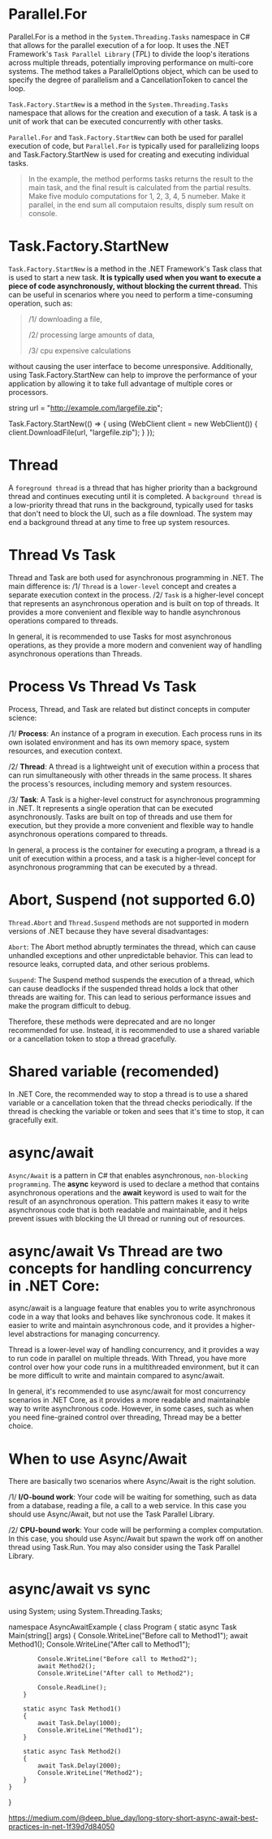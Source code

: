 # Parallel.For

Parallel.For is a method in the `System.Threading.Tasks` namespace in C# that allows for the parallel execution of a for loop. It uses the .NET Framework's `Task Parallel Library` (_TPL_) to divide the loop's iterations across multiple threads, potentially improving performance on multi-core systems. The method takes a ParallelOptions object, which can be used to specify the degree of parallelism and a CancellationToken to cancel the loop.

`Task.Factory.StartNew` is a method in the `System.Threading.Tasks` namespace that allows for the creation and execution of a task. A task is a unit of work that can be executed concurrently with other tasks.

`Parallel.For` and `Task.Factory.StartNew` can both be used for parallel execution of code, but `Parallel.For` is typically used for parallelizing loops and Task.Factory.StartNew is used for creating and executing individual tasks.

> In the example, the method performs tasks returns the result to the main task, and the final result is calculated from the partial results.
> Make five modulo computations for 1, 2, 3, 4, 5 numeber. Make it parallel, in the end sum all computaion results, disply sum result on console.

# Task.Factory.StartNew

`Task.Factory.StartNew` is a method in the .NET Framework's Task class that is used to start a new task. **It is typically used when you want to execute a piece of code asynchronously, without blocking the current thread.** This can be useful in scenarios where you need to perform a time-consuming operation, such as:
>
>    /1/ downloading a file,
>    
>    /2/ processing large amounts of data, 
>    
>    /3/ cpu expensive calculations
>
without causing the user interface to become unresponsive. Additionally, using Task.Factory.StartNew can help to improve the performance of your application by allowing it to take full advantage of multiple cores or processors.

string url = "http://example.com/largefile.zip";

Task.Factory.StartNew(() =>
{
    using (WebClient client = new WebClient())
    {
        client.DownloadFile(url, "largefile.zip");
    }
});

# Thread

A `foreground thread` is a thread that has higher priority than a background thread and continues executing until it is completed. A `background thread` is a low-priority thread that runs in the background, typically used for tasks that don't need to block the UI, such as a file download. The system may end a background thread at any time to free up system resources.

# Thread Vs Task

Thread and Task are both used for asynchronous programming in .NET. The main difference is:
/1/ `Thread` is a `lower-level` concept and creates a separate execution context in the process.
/2/ `Task` is a higher-level concept that represents an asynchronous operation and is built on top of threads. It provides a more convenient and flexible way to handle asynchronous operations compared to threads.

In general, it is recommended to use Tasks for most asynchronous operations, as they provide a more modern and convenient way of handling asynchronous operations than Threads.

# Process Vs Thread Vs Task

Process, Thread, and Task are related but distinct concepts in computer science:

/1/ **Process**: An instance of a program in execution. Each process runs in its own isolated environment and has its own memory space, system resources, and execution context.

/2/ **Thread**: A thread is a lightweight unit of execution within a process that can run simultaneously with other threads in the same process. It shares the process's resources, including memory and system resources.

/3/ **Task**: A Task is a higher-level construct for asynchronous programming in .NET. It represents a single operation that can be executed asynchronously. Tasks are built on top of threads and use them for execution, but they provide a more convenient and flexible way to handle asynchronous operations compared to threads.

In general, a process is the container for executing a program, a thread is a unit of execution within a process, and a task is a higher-level concept for asynchronous programming that can be executed by a thread.

# Abort, Suspend (not supported 6.0)

`Thread.Abort` and `Thread.Suspend` methods are not supported in modern versions of .NET because they have several disadvantages:

`Abort`: The Abort method abruptly terminates the thread, which can cause unhandled exceptions and other unpredictable behavior. This can lead to resource leaks, corrupted data, and other serious problems.

`Suspend`: The Suspend method suspends the execution of a thread, which can cause deadlocks if the suspended thread holds a lock that other threads are waiting for. This can lead to serious performance issues and make the program difficult to debug.

Therefore, these methods were deprecated and are no longer recommended for use. Instead, it is recommended to use a shared variable or a cancellation token to stop a thread gracefully.

# Shared variable (recomended)

In .NET Core, the recommended way to stop a thread is to use a shared variable or a cancellation token that the thread checks periodically. If the thread is checking the variable or token and sees that it's time to stop, it can gracefully exit.

# async/await

`Async/Await` is a pattern in C# that enables asynchronous, `non-blocking programming`. The **async** keyword is used to declare a method that contains asynchronous operations and the **await** keyword is used to wait for the result of an asynchronous operation. This pattern makes it easy to write asynchronous code that is both readable and maintainable, and it helps prevent issues with blocking the UI thread or running out of resources.

# async/await Vs Thread are two concepts for handling concurrency in .NET Core:

async/await is a language feature that enables you to write asynchronous code in a way that looks and behaves like synchronous code. It makes it easier to write and maintain asynchronous code, and it provides a higher-level abstractions for managing concurrency.

Thread is a lower-level way of handling concurrency, and it provides a way to run code in parallel on multiple threads. With Thread, you have more control over how your code runs in a multithreaded environment, but it can be more difficult to write and maintain compared to async/await.

In general, it's recommended to use async/await for most concurrency scenarios in .NET Core, as it provides a more readable and maintainable way to write asynchronous code. However, in some cases, such as when you need fine-grained control over threading, Thread may be a better choice.

# When to use Async/Await

There are basically two scenarios where Async/Await is the right solution.

/1/ **I/O-bound work**: Your code will be waiting for something, such as data from a database, reading a file, a call to a web service. In this case you should use Async/Await, but not use the Task Parallel Library.

/2/ **CPU-bound work**: Your code will be performing a complex computation. In this case, you should use Async/Await but spawn the work off on another thread using Task.Run. You may also consider using the Task Parallel Library.

# async/await vs sync

using System;
using System.Threading.Tasks;

namespace AsyncAwaitExample
{
    class Program
    {
        static async Task Main(string[] args)
        {
            Console.WriteLine("Before call to Method1");
            await Method1();
            Console.WriteLine("After call to Method1");

            Console.WriteLine("Before call to Method2");
            await Method2();
            Console.WriteLine("After call to Method2");

            Console.ReadLine();
        }

        static async Task Method1()
        {
            await Task.Delay(1000);
            Console.WriteLine("Method1");
        }

        static async Task Method2()
        {
            await Task.Delay(2000);
            Console.WriteLine("Method2");
        }
    }
}


https://medium.com/@deep_blue_day/long-story-short-async-await-best-practices-in-net-1f39d7d84050
